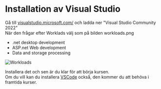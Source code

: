 # Installation av Visual Studio

Gå till [visualstudio.microsoft.com/](https://visualstudio.microsoft.com/) och ladda ner "Visual Studio Community 2022"  
När den frågar efter Worklads välj som på bilden workloads.png  
* .net desktop development  
* ASP.net Web development  
* Data and storage processing  

![Workloads](data/workloads.png)
  
Installera det och sen är du klar för att börja kursen.  
Om du vill kan du installera [VSCode](https://code.visualstudio.com/) också, den kommer du att behöva i framtida kurser.